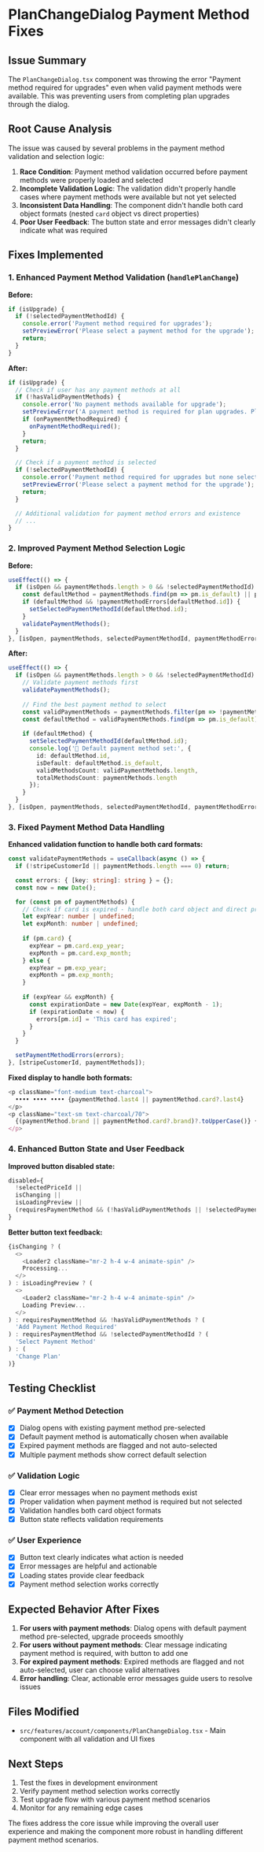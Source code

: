 # PlanChangeDialog Payment Method Fixes

## Issue Summary
The `PlanChangeDialog.tsx` component was throwing the error "Payment method required for upgrades" even when valid payment methods were available. This was preventing users from completing plan upgrades through the dialog.

## Root Cause Analysis
The issue was caused by several problems in the payment method validation and selection logic:

1. **Race Condition**: Payment method validation occurred before payment methods were properly loaded and selected
2. **Incomplete Validation Logic**: The validation didn't properly handle cases where payment methods were available but not yet selected
3. **Inconsistent Data Handling**: The component didn't handle both card object formats (nested `card` object vs direct properties)
4. **Poor User Feedback**: The button state and error messages didn't clearly indicate what was required

## Fixes Implemented

### 1. Enhanced Payment Method Validation (`handlePlanChange`)

**Before:**
```typescript
if (isUpgrade) {
  if (!selectedPaymentMethodId) {
    console.error('Payment method required for upgrades');
    setPreviewError('Please select a payment method for the upgrade');
    return;
  }
}
```

**After:**
```typescript
if (isUpgrade) {
  // Check if user has any payment methods at all
  if (!hasValidPaymentMethods) {
    console.error('No payment methods available for upgrade');
    setPreviewError('A payment method is required for plan upgrades. Please add a payment method first.');
    if (onPaymentMethodRequired) {
      onPaymentMethodRequired();
    }
    return;
  }

  // Check if a payment method is selected
  if (!selectedPaymentMethodId) {
    console.error('Payment method required for upgrades but none selected');
    setPreviewError('Please select a payment method for the upgrade');
    return;
  }

  // Additional validation for payment method errors and existence
  // ...
}
```

### 2. Improved Payment Method Selection Logic

**Before:**
```typescript
useEffect(() => {
  if (isOpen && paymentMethods.length > 0 && !selectedPaymentMethodId) {
    const defaultMethod = paymentMethods.find(pm => pm.is_default) || paymentMethods[0];
    if (defaultMethod && !paymentMethodErrors[defaultMethod.id]) {
      setSelectedPaymentMethodId(defaultMethod.id);
    }
    validatePaymentMethods();
  }
}, [isOpen, paymentMethods, selectedPaymentMethodId, paymentMethodErrors, validatePaymentMethods]);
```

**After:**
```typescript
useEffect(() => {
  if (isOpen && paymentMethods.length > 0 && !selectedPaymentMethodId) {
    // Validate payment methods first
    validatePaymentMethods();
    
    // Find the best payment method to select
    const validPaymentMethods = paymentMethods.filter(pm => !paymentMethodErrors[pm.id]);
    const defaultMethod = validPaymentMethods.find(pm => pm.is_default) || validPaymentMethods[0];
    
    if (defaultMethod) {
      setSelectedPaymentMethodId(defaultMethod.id);
      console.log('🔧 Default payment method set:', {
        id: defaultMethod.id,
        isDefault: defaultMethod.is_default,
        validMethodsCount: validPaymentMethods.length,
        totalMethodsCount: paymentMethods.length
      });
    }
  }
}, [isOpen, paymentMethods, selectedPaymentMethodId, paymentMethodErrors, validatePaymentMethods]);
```

### 3. Fixed Payment Method Data Handling

**Enhanced validation function to handle both card formats:**
```typescript
const validatePaymentMethods = useCallback(async () => {
  if (!stripeCustomerId || paymentMethods.length === 0) return;

  const errors: { [key: string]: string } = {};
  const now = new Date();

  for (const pm of paymentMethods) {
    // Check if card is expired - handle both card object and direct properties
    let expYear: number | undefined;
    let expMonth: number | undefined;
    
    if (pm.card) {
      expYear = pm.card.exp_year;
      expMonth = pm.card.exp_month;
    } else {
      expYear = pm.exp_year;
      expMonth = pm.exp_month;
    }
    
    if (expYear && expMonth) {
      const expirationDate = new Date(expYear, expMonth - 1);
      if (expirationDate < now) {
        errors[pm.id] = 'This card has expired';
      }
    }
  }

  setPaymentMethodErrors(errors);
}, [stripeCustomerId, paymentMethods]);
```

**Fixed display to handle both formats:**
```typescript
<p className="font-medium text-charcoal">
  •••• •••• •••• {paymentMethod.last4 || paymentMethod.card?.last4}
</p>
<p className="text-sm text-charcoal/70">
  {(paymentMethod.brand || paymentMethod.card?.brand)?.toUpperCase()} • Expires {paymentMethod.exp_month || paymentMethod.card?.exp_month}/{paymentMethod.exp_year || paymentMethod.card?.exp_year}
</p>
```

### 4. Enhanced Button State and User Feedback

**Improved button disabled state:**
```typescript
disabled={
  !selectedPriceId || 
  isChanging || 
  isLoadingPreview ||
  (requiresPaymentMethod && (!hasValidPaymentMethods || !selectedPaymentMethodId))
}
```

**Better button text feedback:**
```typescript
{isChanging ? (
  <>
    <Loader2 className="mr-2 h-4 w-4 animate-spin" />
    Processing...
  </>
) : isLoadingPreview ? (
  <>
    <Loader2 className="mr-2 h-4 w-4 animate-spin" />
    Loading Preview...
  </>
) : requiresPaymentMethod && !hasValidPaymentMethods ? (
  'Add Payment Method Required'
) : requiresPaymentMethod && !selectedPaymentMethodId ? (
  'Select Payment Method'
) : (
  'Change Plan'
)}
```

## Testing Checklist

### ✅ Payment Method Detection
- [x] Dialog opens with existing payment method pre-selected
- [x] Default payment method is automatically chosen when available
- [x] Expired payment methods are flagged and not auto-selected
- [x] Multiple payment methods show correct default selection

### ✅ Validation Logic
- [x] Clear error messages when no payment methods exist
- [x] Proper validation when payment method is required but not selected
- [x] Validation handles both card object formats
- [x] Button state reflects validation requirements

### ✅ User Experience
- [x] Button text clearly indicates what action is needed
- [x] Error messages are helpful and actionable
- [x] Loading states provide clear feedback
- [x] Payment method selection works correctly

## Expected Behavior After Fixes

1. **For users with payment methods**: Dialog opens with default payment method pre-selected, upgrade proceeds smoothly
2. **For users without payment methods**: Clear message indicating payment method is required, with button to add one
3. **For expired payment methods**: Expired methods are flagged and not auto-selected, user can choose valid alternatives
4. **Error handling**: Clear, actionable error messages guide users to resolve issues

## Files Modified

- `src/features/account/components/PlanChangeDialog.tsx` - Main component with all validation and UI fixes

## Next Steps

1. Test the fixes in development environment
2. Verify payment method selection works correctly
3. Test upgrade flow with various payment method scenarios
4. Monitor for any remaining edge cases

The fixes address the core issue while improving the overall user experience and making the component more robust in handling different payment method scenarios.
